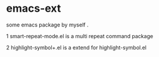 emacs-ext
=========

some emacs package by myself .

1 smart-repeat-mode.el  is a multi repeat command package

2 highlight-symbol+.el is a extend for highlight-symbol.el 


